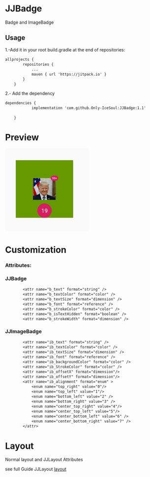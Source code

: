 # JJBadge

Badge and ImageBadge


## Usage

1.-Add it in your root build.gradle at the end of repositories:
```
allprojects {
		repositories {
			...
			maven { url 'https://jitpack.io' }
		}
	}
```
2.- Add the dependency
```
dependencies {
	        implementation 'com.github.Only-IceSoul:JJBadge:1.1'
            
	}
```

# Preview

![Preview](assets/badge.jpg)



# Customization

### Attributes:

### JJBadge
```
        <attr name="b_text" format="string" />
        <attr name="b_textColor" format="color" />
        <attr name="b_textSize" format="dimension" />
        <attr name="b_font" format="reference" />
        <attr name="b_strokeColor" format="color" />
        <attr name="b_isTextHidden" format="boolean" />
        <attr name="b_strokeWidth" format="dimension" />

```

### JJImageBadge 
```
        <attr name="ib_text" format="string" />
        <attr name="ib_textColor" format="color" />
        <attr name="ib_textSize" format="dimension" />
        <attr name="ib_font" format="reference" />
        <attr name="ib_backgroundColor" format="color" />
        <attr name="ib_StrokeColor" format="color" />
        <attr name="ib_offsetX" format="dimension"/>
        <attr name="ib_offsetY" format="dimension"/>
        <attr name="ib_alignment" format="enum" >
            <enum name="top_right" value="0"/>
            <enum name="top_left" value="1"/>
            <enum name="bottom_left" value="2" />
            <enum name="bottom_right" value="3" />
            <enum name="center_top_right" value="4"/>
            <enum name="center_top_left" value="5"/>
            <enum name="center_bottom_left" value="6" />
            <enum name="center_bottom_right" value="7" />
	    </attr>
```



# Layout

Normal layout and JJLayout Attributes

see full Guide JJLayout [layout](https://github.com/Only-IceSoul/JJLayout/blob/master/README.md)

